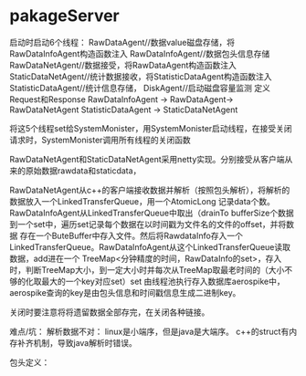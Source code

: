 # pakageServer
启动时启动6个线程：
RawDataAgent//数据value磁盘存储，将RawDataInfoAgent构造函数注入
RawDataInfoAgent//数据包头信息存储
RawDataNetAgent//数据接受，将RawDataAgent构造函数注入
StaticDataNetAgent//统计数据接收，将StatisticDataAgent构造函数注入
StatisticDataAgent//统计信息存储，
DiskAgent//启动磁盘容量监测
定义Request和Response
RawDataInfoAgent -> RawDataAgent-> RawDataNetAgent
StatisticDataAgent -> StaticDataNetAgent

将这5个线程set给SystemMonister，用SystemMonister启动线程，在接受关闭请求时，SystemMonister调用所有线程的关闭函数

RawDataNetAgent和StaticDataNetAgent采用netty实现。分别接受从客户端从来的原始数据rawdata和staticdata，

RawDataNetAgent从c++的客户端接收数据并解析（按照包头解析），将解析的数据放入一个LinkedTransferQueue，用一个AtomicLong 记录data个数。
RawDataInfoAgent从LinkedTransferQueue中取出（drainTo bufferSize个数据到一个set中，遍历set记录每个数据在以时间戳为文件名的文件的offset，并将数据
存在一个ButeBuffer中存入文件。然后将RawdataInfo存入一个LinkedTransferQueue。RawDataInfoAgent从这个LinkedTransferQueue读取数据，add进在一个
TreeMap<分钟精度的时间，RawDataInfo的set>，存入时，判断TreeMap大小，到一定大小时并每次从TreeMap取最老时间的（大小不够的化取最大的一个key对应set）set
由线程池执行存入数据库aerospike中，aerospike查询的key是由包头信息和时间戳信息生成二进制key。

关闭时要注意将将遗留数据全部存完，在关闭各种链接。


难点/坑：
解析数据不对：
linux是小端序，但是java是大端序。
c++的struct有内存补齐机制，导致java解析时错误。

包头定义：

